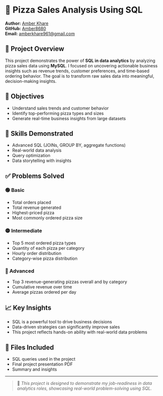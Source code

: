 # 🍕 Pizza Sales Analysis Using SQL

**Author:** [Amber Khare](https://www.linkedin.com/in/amber-khare2002)  
**GitHub:** [Amber8680](https://github.com/Amber8680)  
**Email:** amberkhare961@gmail.com  

## 📌 Project Overview
This project demonstrates the power of **SQL in data analytics** by analyzing pizza sales data using **MySQL**. I focused on uncovering actionable business insights such as revenue trends, customer preferences, and time-based ordering behavior. The goal is to transform raw sales data into meaningful, decision-making insights.

## 🎯 Objectives
- Understand sales trends and customer behavior
- Identify top-performing pizza types and sizes
- Generate real-time business insights from large datasets

## 🧠 Skills Demonstrated
- Advanced SQL (JOINs, GROUP BY, aggregate functions)
- Real-world data analysis
- Query optimization
- Data storytelling with insights

## ✅ Problems Solved
### 🟢 Basic
- Total orders placed  
- Total revenue generated  
- Highest-priced pizza  
- Most commonly ordered pizza size  

### 🟡 Intermediate
- Top 5 most ordered pizza types  
- Quantity of each pizza per category  
- Hourly order distribution  
- Category-wise pizza distribution  

### 🔴 Advanced
- Top 3 revenue-generating pizzas overall and by category  
- Cumulative revenue over time  
- Average pizzas ordered per day  

## 📈 Key Insights
- SQL is a powerful tool to drive business decisions  
- Data-driven strategies can significantly improve sales  
- This project reflects hands-on ability with real-world data problems  

## 📂 Files Included
- SQL queries used in the project  
- Final project presentation PDF  
- Summary and insights  

---

> 💼 *This project is designed to demonstrate my job-readiness in data analytics roles, showcasing real-world problem-solving using SQL.*
